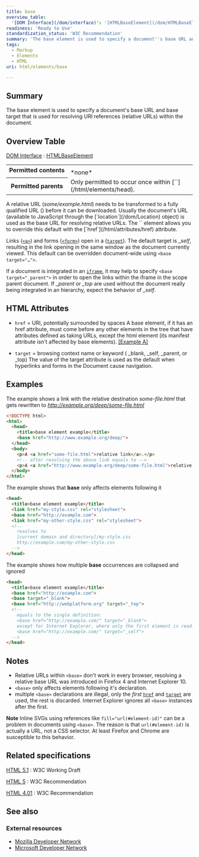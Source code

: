 ```yaml
---
title: base
overview_table:
  '[DOM Interface](/dom/interface)': '[HTMLBaseElement](/dom/HTMLBaseElement)'
readiness: 'Ready to Use'
standardization_status: 'W3C Recommendation'
summary: 'The base element is used to specify a document''s base URL and base target that is used for resolving URI references (relative URLs) within the document.'
tags:
  - Markup
  - Elements
  - HTML
uri: html/elements/base

---
```

## Summary

The base element is used to specify a document's base URL and base target that is used for resolving URI references (relative URLs) within the document.

## Overview Table

[DOM Interface](/dom/interface)
:   [HTMLBaseElement](/dom/HTMLBaseElement)

<table class="wikitable">
<tr>
<th style="vertical-align: top" id="permitted-contents">
Permitted contents

</th>
<td style="vertical-align: top; padding-top: 10px">
*none*

</td>
</tr>
<tr>
<th id="permitted-parents">
Permitted parents

</th>
<td>
Only permitted to occur once within [`<head>`](/html/elements/head).

</td>
</tr>
</table>
A relative URL (<var>some/example.html</var>) needs to be transformed to a fully qualified URL (<var><http://example.org/some/example.html></var>) before it can be downloaded. Usually the document's URL (available to JavaScript through the [`location`](/dom/Location) object) is used as the base URL for resolving relative URLs. The `<base>` element allows you to override this default with the [`href`](/html/attributes/href) attribute.

Links ([`<a>`](/html/elements/a)) and forms ([`<form>`](/html/elements/form)) open in a ([`target`](/html/attributes/target)). The default target is <var>\_self</var>, resulting in the link opening in the same window as the document currently viewed. This default can be overridden document-wide using `<base target="…">`.

If a document is integrated in an [`iframe`](/html/elements/iframe), it may help to specify `<base target="_parent">` in order to open the links within the iframe in the scope parent document. If <var>\_parent</var> or <var>\_top</var> are used without the document really being integrated in an hierarchy, expect the behavior of <var>\_self</var>.

## HTML Attributes

-   `href` = URI, potentially surrounded by spaces
    A base element, if it has an href attribute, must come before any other elements in the tree that have attributes defined as taking URLs, except the html element (its manifest attribute isn't affected by base elements). [[Example A]](#Example_A)

-   `target` = browsing context name or keyword ( \_blank, \_self, \_parent, or \_top)
    The value of the target attribute is used as the default when hyperlinks and forms in the Document cause navigation.

## Examples

The example shows a link with the relative destination <var>some-file.html</var> that gets rewritten to <var><http://example.org/deep/some-file.html></var>

``` html
<!DOCTYPE html>
<html>
  <head>
    <title>base element example</title>
    <base href="http://www.example.org/deep/">
  </head>
  <body>
    <p>A <a href="some-file.html">relative link</a>.</p>
    <!-- after resolving the above link equals to -->
    <p>A <a href="http://www.example.org/deep/some-file.html">relative link</a>.</p>
  </body>
</html>
```

The example shows that **base** only affects elements following it

``` html
<head>
  <title>base element example</title>
  <link href="my-style.css" rel="stylesheet">
  <base href="http://example.com">
  <link href="my-other-style.css" rel="stylesheet">
  <!--
    resolves to
    [current domain and directory]/my-style.css
    http://example.com/my-other-style.css
  -->
</head>
```

The example shows how multiple **base** occurrences are collapsed and ignored

``` html
<head>
  <title>base element example</title>
  <base href="http://example.com">
  <base target="_blank">
  <base href="http://webplatform.org" target="_top">
  <!--
    equals to the single definition:
    <base href="http://example.com/" target="_blank">
    except for Internet Explorer, where only the first element is read:
    <base href="http://example.com/" target="_self">
  -->
</head>
```

## Notes

-   Relative URLs within `<base>` don't work in every browser, resolving a relative base URL was introduced in Firefox 4 and Internet Explorer 10.
-   `<base>` only affects elements following it's declaration.
-   multiple `<base>` declarations are illegal, only the *first* [`href`](/html/attributes/href) and [`target`](/html/attributes/target) are used, the rest is discarded. Internet Explorer ignores all `<base>` instances after the first.

**Note** Inline SVGs using references like `fill="url(#element-id)"` can be a problem in documents using `<base>`. The reason is that `url(#element-id)` is actually a URL, not a CSS selector. At least Firefox and Chrome are susceptible to this behavior.

## Related specifications

[HTML 5.1](http://www.w3.org/TR/html51/document-metadata.html#the-base-element)
:   W3C Working Draft

[HTML 5](http://www.w3.org/TR/html5/document-metadata.html#the-base-element)
:   W3C Recommendation

[HTML 4.01](http://www.w3.org/TR/html401/struct/links.html#edef-BASE)
:   W3C Recommendation

## See also

### External resources

-   [Mozilla Developer Network](https://developer.mozilla.org/en-US/docs/HTML/Element/base)
-   [Microsoft Developer Network](http://msdn.microsoft.com/en-us/library/ie/ms535191%28v=vs.85%29.aspx)
